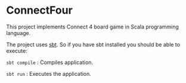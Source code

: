 # ConnectFour

This project implements Connect 4 board game in Scala programming language.

The project uses [sbt](http://www.scala-sbt.org/). So if you have sbt installed you should be able to execute:

`sbt compile` : Compiles application.

`sbt run`  : Executes the application.